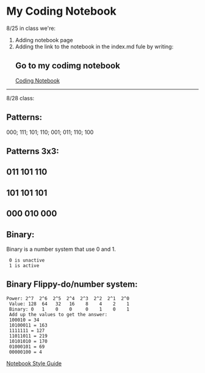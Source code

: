 # My Coding Notebook

8/25 in class we're:
1. Adding notebook page
2. Adding the link to the notebook in the index.md fule by writing:
     ## Go to my codimg notebook
     [Coding Notebook](notebook.md)
---
8/28 class:
## Patterns:
000;
111;
101;
110;
001;
011;
110;
100

## Patterns 3x3:
011
101
110
---
101
101
101
---
000
010
000
---

## Binary:
Binary is a number system that use 0 and 1.
     
     0 is unactive
     1 is active

## Binary Flippy-do/number system:

    Power: 2^7  2^6  2^5  2^4  2^3  2^2  2^1  2^0
     Value: 128  64   32   16    8    4    2    1
     Binary: 0   1    0    0     0    1    0    1
     Add up the values to get the answer:
     100010 = 34
     10100011 = 163
     1111111 = 127
     11011011 = 219
     10101010 = 170
     01000101 = 69
     00000100 = 4

[Notebook Style Guide](#markdown-style-guide-for-coding-notebooks)
